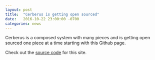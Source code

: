 ```yaml
---
layout: post
title:  "Cerberus is getting open sourced"
date:   2016-10-22 23:00:00 -0700
categories: news
---
```

Cerberus is a composed system with many pieces and is getting open sourced one piece at a time starting with this Github page. 

Check out the [source code][source-code] for this site.

[source-code]: https://github.com/nike-inc/cerberus